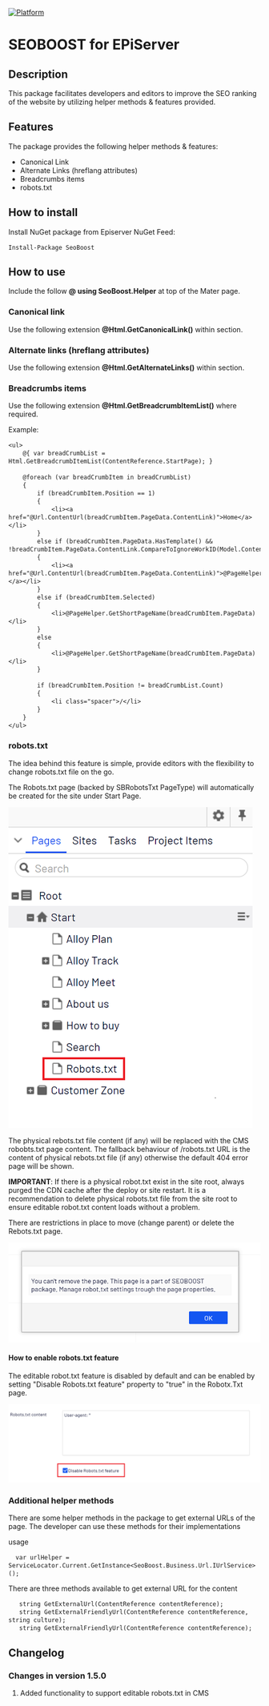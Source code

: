 [![Platform](https://img.shields.io/badge/Episerver-%2011.0.+-orange.svg?style=flat)](http://world.episerver.com/cms/)

# SEOBOOST for EPiServer

## Description
This package facilitates developers and editors to improve the SEO ranking of the website by utilizing helper methods & features provided.

## Features
The package provides the following helper methods & features:
* Canonical Link 
* Alternate Links (hreflang attributes)
* Breadcrumbs items
* robots.txt

## How to install
Install NuGet package from Episerver NuGet Feed:

    Install-Package SeoBoost

## How to use

Include the follow **@ using SeoBoost.Helper** at top of the Mater page.
     
### Canonical link
Use the following extension **@Html.GetCanonicalLink()** within **<head></head>** section.
     
### Alternate links (hreflang attributes)
Use the following extension **@Html.GetAlternateLinks()** within **<head></head>** section.

### Breadcrumbs items
Use the following extension **@Html.GetBreadcrumbItemList()** where required.

Example:
                    
    <ul>
        @{ var breadCrumbList = Html.GetBreadcrumbItemList(ContentReference.StartPage); }

        @foreach (var breadCrumbItem in breadCrumbList)
        {
            if (breadCrumbItem.Position == 1)
            {
                <li><a href="@Url.ContentUrl(breadCrumbItem.PageData.ContentLink)">Home</a></li>
            }
            else if (breadCrumbItem.PageData.HasTemplate() && !breadCrumbItem.PageData.ContentLink.CompareToIgnoreWorkID(Model.ContentLink))
            {
                <li><a href="@Url.ContentUrl(breadCrumbItem.PageData.ContentLink)">@PageHelper.GetShortPageName(breadCrumbItem.PageData)</a></li>
            }
            else if (breadCrumbItem.Selected)
            {
                <li>@PageHelper.GetShortPageName(breadCrumbItem.PageData)</li>
            }
            else
            {
                <li>@PageHelper.GetShortPageName(breadCrumbItem.PageData)</li>
            }

            if (breadCrumbItem.Position != breadCrumbList.Count)
            {
                <li class="spacer">/</li>
            }
        }
    </ul>

### robots.txt

The idea behind this feature is simple, provide editors with the flexibility to change robots.txt file on the go. 

The Robots.txt page (backed by SBRobotsTxt PageType) will automatically be created for the site under Start Page. 

![robots.txt PageType](assets/docsimages/image001.png)

The physical rebots.txt file content (if any) will be replaced with the CMS robobts.txt page content. The fallback behaviour of /robots.txt URL is the content of physical rebots.txt file (if any) otherwise the default 404 error page will be shown.

**IMPORTANT**: If there is a physical robot.txt exist in the site root, always purged the CDN cache after the deploy or site restart. It is a recommendation to delete physical robots.txt file from the site root to ensure editable robot.txt content loads without a problem.


There are restrictions in place to move (change parent) or delete the Rebots.txt page. 

![robots.txt restrictions](assets/docsimages/image003.png)

#### How to enable robots.txt feature
The editable robot.txt feature is disabled by default and can be enabled by setting "Disable Robots.txt feature" property to "true" in the Robotx.Txt page. 

![Robots.txt Page properties](assets/docsimages/image002.png)

### Additional helper methods

There are some helper methods in the package to get external URLs of the page. The developer can use these methods for their implementations 

usage 

      var urlHelper = ServiceLocator.Current.GetInstance<SeoBoost.Business.Url.IUrlService>();


There are three methods available to get external URL for the content 

       string GetExternalUrl(ContentReference contentReference);
       string GetExternalFriendlyUrl(ContentReference contentReference, string culture);
       string GetExternalFriendlyUrl(ContentReference contentReference);

## Changelog
### Changes in version 1.5.0
1. Added functionality to support editable robots.txt in CMS 

